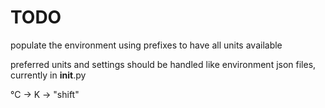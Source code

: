 
# TODO

populate the environment using prefixes to have all units available

preferred units and settings should be handled like environment json files, currently in __init__.py

°C -> K -> "shift"
